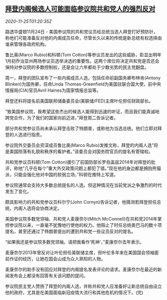 <!--1606270994000-->
[拜登内阁候选人可能面临参议院共和党人的强烈反对](https://cn.reuters.com/article/biden-nominees-senate-1125-idCNKBS285048)
------

<div><i>2020-11-25T01:20:35Z</i></div><p>路透华盛顿11月24日 - 美国参议院的共和党议员给总统当选人拜登打好预防针，称他们可能准备反对他的内阁成员任命，尽管长久以来的传统是新总统有权选择由谁来管理各政府机构。</p><p>鲁比奥(Marco Rubio)和科顿(Tom Cotton)等参议员发出的这些威胁，彰显出明年1月初乔治亚州两场参议员选举决选的重要性。这两个席位将决定共和党是否还会保持对参议院的多数控制权，还是会让六年都处于少数劣势的民主党翻盘。</p><p>周一，拜登的团队宣布了一些内阁成员人选，包括任命前副国务卿布林肯(Antony Blinken)为国务卿，任命Linda Thomas-Greenfield为美国驻联合国大使，前中央情报局(CIA)官员Avril Haines为国家情报总监等。</p><p>拜登还料将提名前美国联邦储备委员会(美联储/FED)主席叶伦担任财政部长。</p><p>“致美国参议院，我希望这些杰出的候选人能得到迅速的听证，而且我们能真诚地跨党合作，为了我们的国家向前迈进，”拜登周二告诉记者。</p><p>部分共和党参议员尚未承认拜登击败了特朗普，或称他为当选总统。他们立即对拜登的人选进行指责。</p><p>参议院外交委员会资深成员鲁比奥(Marco Rubio)发推文称，拜登的内阁人选”将是美国陨落有礼貌和秩序的看护者。”该委员会对国务院官员的提名有管辖权。</p><p>共和党参议员科顿(Tom Cotton)援引了前国防部长罗伯盖兹2014年对拜登的批评，称他”几乎在每个”重大外交政策问题上都犯了错。”现在他的身边都是拥抱熊猫派，只能会强化他对中国的软弱立场，”科顿在推特上写道。</p><p>参议院通常会支持大多数总统提名的人选。但这种情况在当前党派之争激烈的时代发生了变化。</p><p>颇具影响力的共和党参议员科尔宁(John Cornyn)告诉记者，他猜测若拜登担任总统，内阁人选将会协商决定。</p><p>美国参议院多数党领袖、共和党人麦康奈尔(Mitch McConnell)在共和党2014年掌控参议院以来，一直毫不犹豫地行使他的权力。他阻止了时任总统奥巴马的数十项提名，甚至还通过了特朗普提出的遭到共和党一些议员反对的提名。</p><p>“如果我还是参议院多数党领袖，请把我看作’死神’，”麦康奈尔去年表示。</p><p>麦康奈尔2013年曾反对让叶伦担任美联储主席，但叶伦多年来在美国国会领袖面前作证的经历，让她在国会山成为众人熟知的人物。</p><p>麦康奈尔的助手没有回应对拜登的内阁提名发表评论的请求。麦康奈尔在最近的新闻发布会上都没有回答有关该问题的提问。</p><p>参议院民主党人赞扬了拜登的内阁人选，并称共和党人应准备好让新总统自由设立他的政府，尤其是在美国面临新冠疫情大流行和其他危机的情况下。(完)</p>
